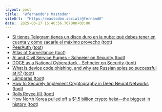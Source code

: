 ```yaml
---
layout: post
title:  "@fernand0's Mastodon"
siteUrl:  "https://mastodon.social/@fernand0"
date:  2025-03-17 16:40:56.767000+00:00
---
```

*  [Si tienes Telegram tienes un disco duro en la nube: qué debes tener en cuenta y cómo sacarle el máximo provecho ](https://www.xataka.com/basics/tienes-telegram-tienes-disco-duro-nube-que-debes-tener-cuenta-como-sacarle-maximo-provech) ([toot](https://mastodon.social/@fernand0/114178762785813780))
*  [PeerAuth ](https://ksze.github.io/PeerAuth) ([toot](https://mastodon.social/@fernand0/114178431152203255))
*  [Atlas of Surveillance ](https://atlasofsurveillance.org) ([toot](https://mastodon.social/@fernand0/114177682053184855))
*  [AI and Civil Service Purges - Schneier on Security ](https://www.schneier.com/blog/archives/2025/02/ai-and-civil-service-purges.htm) ([toot](https://mastodon.social/@fernand0/114177569239288544))
*  [DOGE as a National Cyberattack - Schneier on Security ](https://www.schneier.com/blog/archives/2025/02/doge-as-a-national.htm) ([toot](https://mastodon.social/@fernand0/114177289054536713))
*  [What is device code phishing, and why are Russian spies so successful at it? ](https://arstechnica.com/information-technology/2025/02/russian-spies-use-device-code-phishing-to-hijack-microsoft-accounts) ([toot](https://mastodon.social/@fernand0/114177126543858605))
*  [Lámparas ](https://www.flickr.com/photos/fernand0/54375122425) ([toot](https://mastodon.social/@fernand0/114175494075334723))
*  [How to Securely Implement Cryptography in Deep Neural Networks ](https://eprint.iacr.org/2025/28) ([toot](https://mastodon.social/@fernand0/114175420164420403))
*  [Rolls Royce (II) ](https://avecesunafoto.wordpress.com/2025/03/16/rolls-royce-ii) ([toot](https://mastodon.social/@fernand0/114173558167338137))
*  [How North Korea pulled off a $1.5 billion crypto heist—the biggest in history ](https://arstechnica.com/security/2025/02/how-north-korea-pulled-off-a-1-5-billion-crypto-heist-the-biggest-in-history) ([toot](https://mastodon.social/@fernand0/114173252486390340))
